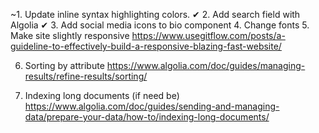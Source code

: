 ~1. Update inline syntax highlighting colors. ✔
2. Add search field with Algolia  ✔
3. Add social media icons to bio component
4. Change fonts
5. Make site slightly responsive
https://www.usegitflow.com/posts/a-guideline-to-effectively-build-a-responsive-blazing-fast-website/

6. Sorting by attribute
https://www.algolia.com/doc/guides/managing-results/refine-results/sorting/

7. Indexing long documents (if need be)
https://www.algolia.com/doc/guides/sending-and-managing-data/prepare-your-data/how-to/indexing-long-documents/

